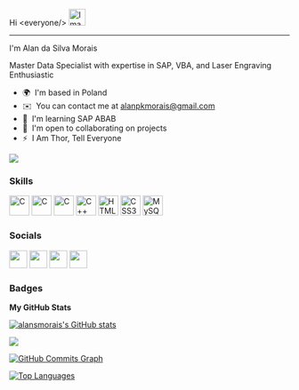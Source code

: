 Hi <everyone<every><everyone/>/>
<img src="https://user-images.githubusercontent.com/18350557/176309783-0785949b-9127-417c-8b55-ab5a4333674e.gif" alt="Image Description" style="width: 30px; height: 30px;">
___________________________________________________________________________________________________________________________________________________________
<p> I'm Alan da Silva Morais
 <p> Master Data Specialist with expertise in SAP, VBA, and Laser Engraving Enthusiastic

* 🌍  I'm based in Poland
* ✉️  You can contact me at [alanpkmorais@gmail.com](mailto:alanpkmorais@gmail.com)
* 🧠  I'm learning SAP ABAB
* 🤝  I'm open to collaborating on projects
* ⚡  I Am Thor, Tell Everyone

<a href="https://www.github.com/alansmorais" target="_blank" rel="noreferrer"><img
src="https://img.shields.io/github/followers/alansmorais?logo=github&style=for-the-badge&color=0891b2&labelColor=000000" /></a>

### Skills


<p align="left">
<img src="https://www.svgrepo.com/show/331567/sap.svg" width="36" height="36" alt="C" /></a> 
<img src="https://styles.redditmedia.com/t5_2rnlw/styles/communityIcon_z3kwah4z27c71.png" width="36" height="36" alt="C" /></a> 
<a href="https://docs.microsoft.com/en-us/cpp/?view=msvc-170" target="_blank" rel="noreferrer"><img src="https://raw.githubusercontent.com/danielcranney/readme-generator/main/public/icons/skills/c-colored.svg" width="36" height="36" alt="C" /></a>
<a href="https://docs.microsoft.com/en-us/cpp/?view=msvc-170" target="_blank" rel="noreferrer"><img src="https://raw.githubusercontent.com/danielcranney/readme-generator/main/public/icons/skills/cplusplus-colored.svg" width="36" height="36" alt="C++" /></a>
<a href="https://developer.mozilla.org/en-US/docs/Glossary/HTML5" target="_blank" rel="noreferrer"><img src="https://raw.githubusercontent.com/danielcranney/readme-generator/main/public/icons/skills/html5-colored.svg" width="36" height="36" alt="HTML5" /></a>
<a href="https://www.w3.org/TR/CSS/#css" target="_blank" rel="noreferrer"><img src="https://raw.githubusercontent.com/danielcranney/readme-generator/main/public/icons/skills/css3-colored.svg" width="36" height="36" alt="CSS3" /></a>
<a href="https://www.mysql.com/" target="_blank" rel="noreferrer"><img src="https://raw.githubusercontent.com/danielcranney/readme-generator/main/public/icons/skills/mysql-colored.svg" width="36" height="36" alt="MySQL" /></a>
</p>


### Socials

<p align="left"> <a href="https://www.facebook.com/alankmorais" target="_blank" rel="noreferrer"><img src="https://raw.githubusercontent.com/danielcranney/readme-generator/main/public/icons/socials/facebook.svg" width="32" height="32" /></a> <a href="https://www.github.com/alansmorais" target="_blank" rel="noreferrer"><img src="https://raw.githubusercontent.com/danielcranney/readme-generator/main/public/icons/socials/github.svg" width="32" height="32" /></a> <a href="http://www.instagram.com/mmcraftsandarts" target="_blank" rel="noreferrer"><img src="https://raw.githubusercontent.com/danielcranney/readme-generator/main/public/icons/socials/instagram.svg" width="32" height="32" /></a> <a href="https://www.linkedin.com/in/alandasm" target="_blank" rel="noreferrer"><img src="https://raw.githubusercontent.com/danielcranney/readme-generator/main/public/icons/socials/linkedin.svg" width="32" height="32" /></a></p>

### Badges

<b>My GitHub Stats</b>

<a href="http://www.github.com/alansmorais"><img src="https://github-readme-stats.vercel.app/api?username=alansmorais&show_icons=true&hide=&count_private=true&title_color=0891b2&text_color=ffffff&icon_color=0891b2&bg_color=000000&hide_border=true&show_icons=true" alt="alansmorais's GitHub stats" /></a>

<a href="http://www.github.com/alansmorais"><img src="https://github-readme-streak-stats.herokuapp.com/?user=alansmorais&stroke=ffffff&background=000000&ring=0891b2&fire=0891b2&currStreakNum=ffffff&currStreakLabel=0891b2&sideNums=ffffff&sideLabels=ffffff&dates=ffffff&hide_border=true" /></a>

<a href="http://www.github.com/alansmorais"><img src="https://github-readme-activity-graph.cyclic.app/graph?username=alansmorais&bg_color=000000&color=ffffff&line=0891b2&point=ffffff&area_color=000000&area=true&hide_border=true&custom_title=GitHub%20Commits%20Graph" alt="GitHub Commits Graph" /></a>

<a href="https://github.com/alansmorais" align="left"><img src="https://github-readme-stats.vercel.app/api/top-langs/?username=alansmorais&langs_count=10&title_color=0891b2&text_color=ffffff&icon_color=0891b2&bg_color=000000&hide_border=true&locale=en&custom_title=Top%20%Languages" alt="Top Languages" /></a>
